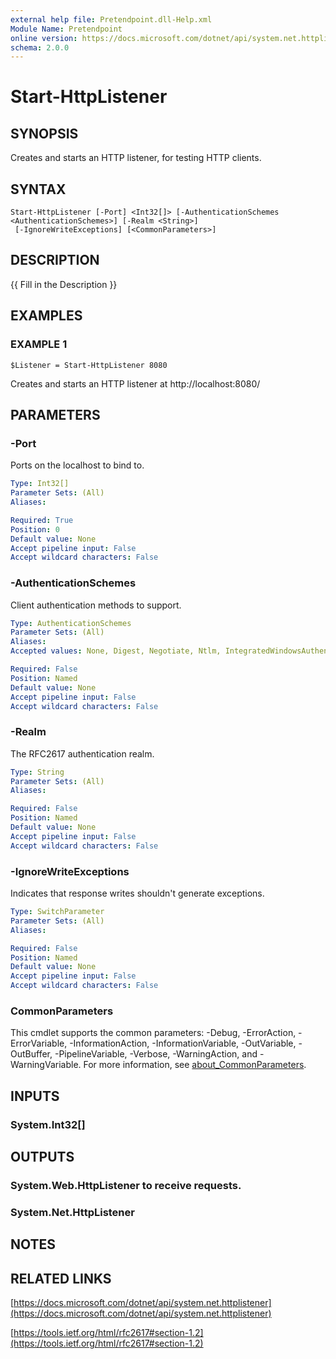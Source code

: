 ```yaml
---
external help file: Pretendpoint.dll-Help.xml
Module Name: Pretendpoint
online version: https://docs.microsoft.com/dotnet/api/system.net.httplistener
schema: 2.0.0
---
```


# Start-HttpListener

## SYNOPSIS
Creates and starts an HTTP listener, for testing HTTP clients.

## SYNTAX

```
Start-HttpListener [-Port] <Int32[]> [-AuthenticationSchemes <AuthenticationSchemes>] [-Realm <String>]
 [-IgnoreWriteExceptions] [<CommonParameters>]
```

## DESCRIPTION
{{ Fill in the Description }}

## EXAMPLES

### EXAMPLE 1
```
$Listener = Start-HttpListener 8080
```

Creates and starts an HTTP listener at http://localhost:8080/

## PARAMETERS

### -Port
Ports on the localhost to bind to.

```yaml
Type: Int32[]
Parameter Sets: (All)
Aliases:

Required: True
Position: 0
Default value: None
Accept pipeline input: False
Accept wildcard characters: False
```

### -AuthenticationSchemes
Client authentication methods to support.

```yaml
Type: AuthenticationSchemes
Parameter Sets: (All)
Aliases:
Accepted values: None, Digest, Negotiate, Ntlm, IntegratedWindowsAuthentication, Basic, Anonymous

Required: False
Position: Named
Default value: None
Accept pipeline input: False
Accept wildcard characters: False
```

### -Realm
The RFC2617 authentication realm.

```yaml
Type: String
Parameter Sets: (All)
Aliases:

Required: False
Position: Named
Default value: None
Accept pipeline input: False
Accept wildcard characters: False
```

### -IgnoreWriteExceptions
Indicates that response writes shouldn't generate exceptions.

```yaml
Type: SwitchParameter
Parameter Sets: (All)
Aliases:

Required: False
Position: Named
Default value: None
Accept pipeline input: False
Accept wildcard characters: False
```

### CommonParameters
This cmdlet supports the common parameters: -Debug, -ErrorAction, -ErrorVariable, -InformationAction, -InformationVariable, -OutVariable, -OutBuffer, -PipelineVariable, -Verbose, -WarningAction, and -WarningVariable. For more information, see [about_CommonParameters](http://go.microsoft.com/fwlink/?LinkID=113216).

## INPUTS

### System.Int32[]

## OUTPUTS

### System.Web.HttpListener to receive requests.
### System.Net.HttpListener

## NOTES

## RELATED LINKS

[https://docs.microsoft.com/dotnet/api/system.net.httplistener](https://docs.microsoft.com/dotnet/api/system.net.httplistener)

[https://tools.ietf.org/html/rfc2617#section-1.2](https://tools.ietf.org/html/rfc2617#section-1.2)

